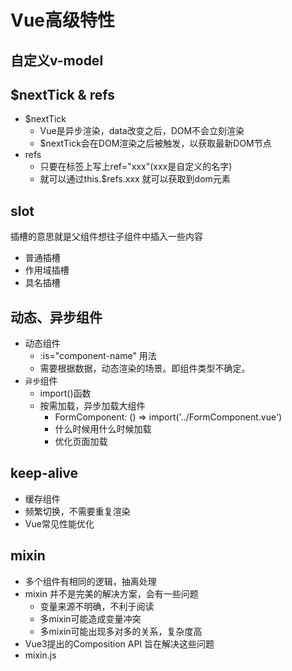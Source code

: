 # Vue高级特性

## 自定义v-model

## $nextTick & refs

- $nextTick
    - Vue是异步渲染，data改变之后，DOM不会立刻渲染
    - $nextTick会在DOM渲染之后被触发，以获取最新DOM节点
- refs
    - 只要在标签上写上ref="xxx"(xxx是自定义的名字)
    - 就可以通过this.$refs.xxx 就可以获取到dom元素

## slot

插槽的意思就是父组件想往子组件中插入一些内容
- 普通插槽
- 作用域插槽
- 具名插槽

## 动态、异步组件

- 动态组件
    - :is="component-name" 用法
    - 需要根据数据，动态渲染的场景。即组件类型不确定。
- `异步`组件
    - import()函数
    - 按需加载，异步加载大组件
        - FormComponent: () => import('../FormComponent.vue')
        - 什么时候用什么时候加载
        - 优化页面加载

## keep-alive

- 缓存组件
- 频繁切换，不需要重复渲染
- Vue常见性能优化

## mixin

- 多个组件有相同的逻辑，抽离处理
- mixin 并不是完美的解决方案，会有一些问题
  - 变量来源不明确，不利于阅读
  - 多mixin可能造成变量冲突
  - 多mixin可能出现多对多的关系，复杂度高
- Vue3提出的Composition API 旨在解决这些问题
- mixin.js